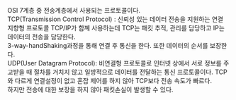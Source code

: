 OSI 7계층 중 전송계층에서 사용되는 프로토콜이다.</br>
TCP(Transmission Control Protocol)﻿ : 신뢰성 있는 데이터 전송을 지원하는 연결 지향형 프로토콜 TCP/IP가 함꼐 사용하는데 TCP는 패킷 추적, 관리를 담당하고 IP는 데이터의 전송을 담당한다.</br>
3-way-handShaking과정을 통해 연결 후 통신을 한다. 또한 데이터의 순서를 보장한다.</br>
UDP(User Datagram Protocol): 비연결형 프로토콜로 인터넷 상에서 서로 정보를 주고받을 때 절차를 거치지 않고 일방적으로 데이터를 전달하는 통신 프로토콜이다. TCP와 다르게 연결설정이 없고 혼잡 제어를 하지 않아 TCP보다 전송 속도가 빠르다. </br>하지만 전송에 대한 보장을 하지 않아 패킷손실이 발생할 수 있다.
